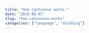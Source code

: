 ```yaml
---
title: "How Cantonese works."
date: "2019-08-07"
slug: "how-cantonese-works"
categories: ["language", "thinking"]
---
```



